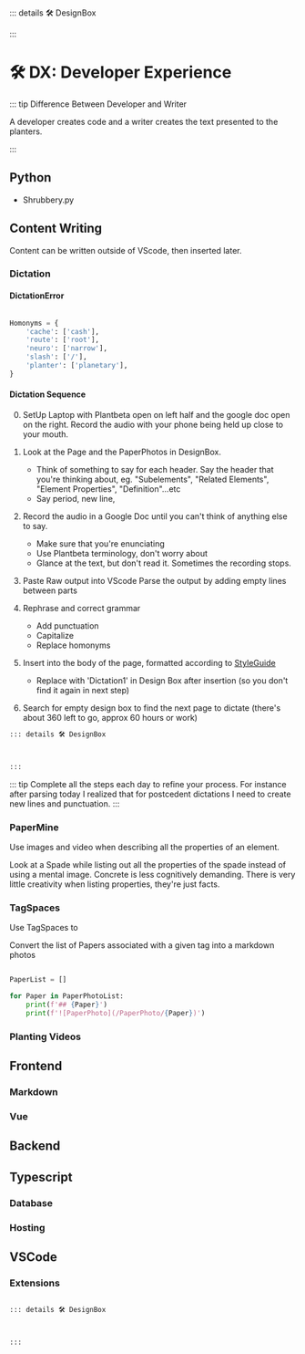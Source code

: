 ::: details 🛠 DesignBox



:::

# 🛠 DX: Developer Experience

::: tip Difference Between Developer and Writer

A developer creates code and a writer creates the text presented to the planters.

:::

## Python

- Shrubbery.py

## Content Writing

Content can be written outside of VScode, then inserted later.


### Dictation


#### DictationError
```py

Homonyms = {
    'cache': ['cash'],
    'route': ['root'],
    'neuro': ['narrow'],
    'slash': ['/'],
    'planter': ['planetary'],
}

```

#### Dictation Sequence

0. SetUp Laptop with Plantbeta open on left half and the google doc open on the right. Record the audio with your phone being held up close to your mouth. 

1. Look at the Page and the PaperPhotos in DesignBox. 
    - Think of something to say for each header. Say the header that you're thinking about, eg. "Subelements", "Related Elements", "Element Properties", "Definition"...etc
    - Say period, new line, 


2. Record the audio in a Google Doc until you can't think of anything else to say.
    - Make sure that you're enunciating
    - Use Plantbeta terminology, don't worry about 
    - Glance at the text, but don't read it. Sometimes the recording stops.

3. Paste Raw output into VScode Parse the output by adding empty lines between parts
4. Rephrase and correct grammar
    - Add punctuation
    - Capitalize
    - Replace homonyms
5. Insert into the body of the page, formatted according to [StyleGuide](/dev/StyleGuide)
    - Replace with 'Dictation1' in Design Box after insertion (so you don't find it again in next step)

6. Search for empty design box to find the next page to dictate (there's about 360 left to go, approx 60 hours or work)

```md
::: details 🛠 DesignBox



:::
```

::: tip 
Complete all the steps each day to refine your process. For instance after parsing today I realized that for postcedent dictations I need to create new lines and punctuation. 
:::

### PaperMine

Use images and video when describing all the properties of an element. 

Look at a Spade while listing out all the properties of the spade instead of using a mental image. Concrete is less cognitively demanding. There is very little creativity when listing properties, they're just facts.

### TagSpaces

Use TagSpaces to 

Convert the list of Papers associated with a given tag into a markdown photos


```py

PaperList = []

for Paper in PaperPhotoList:
    print(f'## {Paper}')
    print(f'![PaperPhoto](/PaperPhoto/{Paper})')

```
### Planting Videos

## Frontend

### Markdown

### Vue

## Backend

## Typescript

### Database

### Hosting

## VSCode

### Extensions

```md

::: details 🛠 DesignBox



:::

```

